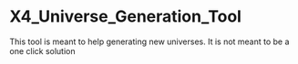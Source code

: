 # X4_Universe_Generation_Tool
This tool is meant to help generating new universes.  It is not meant to be a one click solution
